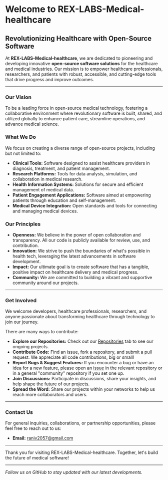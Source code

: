 # Welcome to REX-LABS-Medical-healthcare

## Revolutionizing Healthcare with Open-Source Software

At **REX-LABS-Medical-healthcare**, we are dedicated to pioneering and developing innovative **open-source software solutions** for the healthcare and medical industries. Our mission is to empower healthcare professionals, researchers, and patients with robust, accessible, and cutting-edge tools that drive progress and improve outcomes.

---

### Our Vision

To be a leading force in open-source medical technology, fostering a collaborative environment where revolutionary software is built, shared, and utilized globally to enhance patient care, streamline operations, and advance medical science.

### What We Do

We focus on creating a diverse range of open-source projects, including but not limited to:

* **Clinical Tools:** Software designed to assist healthcare providers in diagnosis, treatment, and patient management.
* **Research Platforms:** Tools for data analysis, simulation, and collaboration in medical research.
* **Health Information Systems:** Solutions for secure and efficient management of medical data.
* **Patient Engagement Applications:** Software aimed at empowering patients through education and self-management.
* **Medical Device Integration:** Open standards and tools for connecting and managing medical devices.

### Our Principles

* **Openness:** We believe in the power of open collaboration and transparency. All our code is publicly available for review, use, and contribution.
* **Innovation:** We strive to push the boundaries of what's possible in health tech, leveraging the latest advancements in software development.
* **Impact:** Our ultimate goal is to create software that has a tangible, positive impact on healthcare delivery and medical progress.
* **Community:** We are committed to building a vibrant and supportive community around our projects.

---

### Get Involved

We welcome developers, healthcare professionals, researchers, and anyone passionate about transforming healthcare through technology to join our journey.

There are many ways to contribute:

* **Explore our Repositories:** Check out our [Repositories](https://github.com/REX-LABS-Medical-healthcare?tab=repositories) tab to see our ongoing projects.
* **Contribute Code:** Find an issue, fork a repository, and submit a pull request. We appreciate all code contributions, big or small!
* **Report Bugs & Suggest Features:** If you encounter a bug or have an idea for a new feature, please open an [issue](https://github.com/REX-LABS-Medical-healthcare/community/issues) in the relevant repository or in a general "community" repository if you set one up.
* **Join Discussions:** Participate in discussions, share your insights, and help shape the future of our projects.
* **Spread the Word:** Share our projects within your networks to help us reach more collaborators and users.

---

### Contact Us

For general inquiries, collaborations, or partnership opportunities, please feel free to reach out to us:

* **Email:** raniv2057@gmail.com

---

Thank you for visiting REX-LABS-Medical-healthcare. Together, let's build the future of medical software!

---
*Follow us on GitHub to stay updated with our latest developments.*
